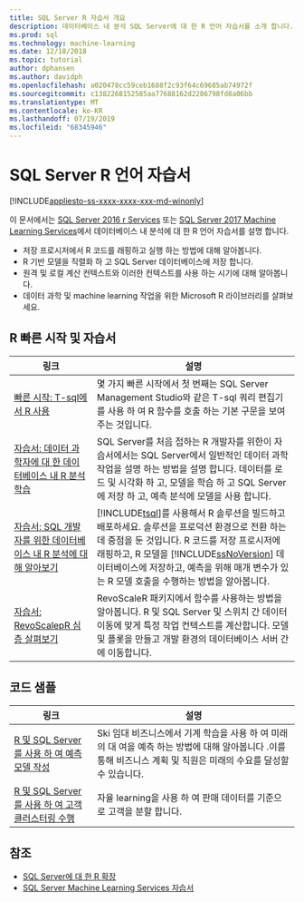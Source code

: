 ```yaml
---
title: SQL Server R 자습서 개요
description: 데이터베이스 내 분석 SQL Server에 대 한 R 언어 자습서를 소개 합니다.
ms.prod: sql
ms.technology: machine-learning
ms.date: 12/18/2018
ms.topic: tutorial
author: dphansen
ms.author: davidph
ms.openlocfilehash: a020478cc59ceb1688f2c93f64c69685ab74972f
ms.sourcegitcommit: c1382268152585aa77688162d2286798fd8a06bb
ms.translationtype: MT
ms.contentlocale: ko-KR
ms.lasthandoff: 07/19/2019
ms.locfileid: "68345946"
---
```

# <a name="sql-server-r-language-tutorials"></a>SQL Server R 언어 자습서
[!INCLUDE[appliesto-ss-xxxx-xxxx-xxx-md-winonly](../../includes/appliesto-ss-xxxx-xxxx-xxx-md-winonly.md)]

이 문서에서는 [SQL Server 2016 r Services](../install/sql-r-services-windows-install.md) 또는 [SQL Server 2017 Machine Learning Services](../install/sql-machine-learning-services-windows-install.md)에서 데이터베이스 내 분석에 대 한 R 언어 자습서를 설명 합니다.

+ 저장 프로시저에서 R 코드를 래핑하고 실행 하는 방법에 대해 알아봅니다.
+ R 기반 모델을 직렬화 하 고 SQL Server 데이터베이스에 저장 합니다.
+ 원격 및 로컬 계산 컨텍스트와 이러한 컨텍스트를 사용 하는 시기에 대해 알아봅니다.
+ 데이터 과학 및 machine learning 작업을 위한 Microsoft R 라이브러리를 살펴보세요.

<a name="bkmk_sqltutorials"></a>

## <a name="r-quickstarts-and-tutorials"></a>R 빠른 시작 및 자습서

| 링크 | 설명 |
|------|-------------|
| [빠른 시작: T-sql에서 R 사용](rtsql-using-r-code-in-transact-sql-quickstart.md) | 몇 가지 빠른 시작에서 첫 번째는 SQL Server Management Studio와 같은 T-sql 쿼리 편집기를 사용 하 여 R 함수를 호출 하는 기본 구문을 보여 주는 것입니다. |
| [자습서: 데이터 과학자에 대 한 데이터베이스 내 R 분석 학습](../tutorials/walkthrough-data-science-end-to-end-walkthrough.md) | SQL Server를 처음 접하는 R 개발자를 위한이 자습서에서는 SQL Server에서 일반적인 데이터 과학 작업을 설명 하는 방법을 설명 합니다. 데이터를 로드 및 시각화 하 고, 모델을 학습 하 고 SQL Server에 저장 하 고, 예측 분석에 모델을 사용 합니다. |
| [자습서: SQL 개발자를 위한 데이터베이스 내 R 분석에 대해 알아보기](../tutorials/sqldev-in-database-r-for-sql-developers.md) | [!INCLUDE[tsql](../../includes/tsql-md.md)]를 사용해서 R 솔루션을 빌드하고 배포하세요. 솔루션을 프로덕션 환경으로 전환 하는 데 중점을 둔 것입니다. R 코드를 저장 프로시저에 래핑하고, R 모델을 [!INCLUDE[ssNoVersion](../../includes/ssnoversion-md.md)] 데이터베이스에 저장하고, 예측을 위해 매개 변수가 있는 R 모델 호출을 수행하는 방법을 알아봅니다. |
| [자습서: RevoScalepR 심층 살펴보기](deepdive-data-science-deep-dive-using-the-revoscaler-packages.md) | RevoScaleR 패키지에서 함수를 사용하는 방법을 알아봅니다. R 및 SQL Server 및 스위치 간 데이터 이동에 맞게 특정 작업 컨텍스트를 계산합니다. 모델 및 플롯을 만들고 개발 환경의 데이터베이스 서버 간에 이동합니다. |

<a name ="bkmk_samples"></a>

## <a name="code-samples"></a>코드 샘플

| 링크 | 설명 |
|------|-------------|
| [R 및 SQL Server를 사용 하 여 예측 모델 작성](https://microsoft.github.io/sql-ml-tutorials/R/rentalprediction) | Ski 임대 비즈니스에서 기계 학습을 사용 하 여 미래의 대 여을 예측 하는 방법에 대해 알아봅니다 .이를 통해 비즈니스 계획 및 직원은 미래의 수요를 달성할 수 있습니다. |
| [R 및 SQL Server를 사용 하 여 고객 클러스터링 수행](https://microsoft.github.io/sql-ml-tutorials/R/customerclustering/) | 자율 learning을 사용 하 여 판매 데이터를 기준으로 고객을 분할 합니다. |

## <a name="see-also"></a>참조

+ [SQL Server에 대 한 R 확장](../concepts/extension-r.md)
+ [SQL Server Machine Learning Services 자습서](machine-learning-services-tutorials.md)


